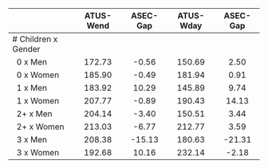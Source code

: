 
|                      |    ATUS-Wend |     ASEC-Gap |    ATUS-Wday |     ASEC-Gap |
| -------------------- | :----------: | :----------: | :----------: | :----------: |
| # Children x Gender  |              |              |              |              |
| &nbsp;&nbsp;0 x Men  |       172.73 |        -0.56 |       150.69 |         2.50 |
| &nbsp;&nbsp;0 x Women |       185.90 |        -0.49 |       181.94 |         0.91 |
| &nbsp;&nbsp;1 x Men  |       183.92 |        10.29 |       145.89 |         9.74 |
| &nbsp;&nbsp;1 x Women |       207.77 |        -0.89 |       190.43 |        14.13 |
| &nbsp;&nbsp;2+ x Men |       204.14 |        -3.40 |       150.51 |         3.44 |
| &nbsp;&nbsp;2+ x Women |       213.03 |        -6.77 |       212.77 |         3.59 |
| &nbsp;&nbsp;3 x Men  |       208.38 |       -15.13 |       180.63 |       -21.31 |
| &nbsp;&nbsp;3 x Women |       192.68 |        10.16 |       232.14 |        -2.18 |

